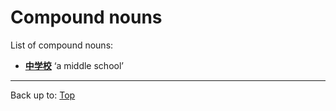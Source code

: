 # Compound nouns

List of compound nouns:
- **[中学校](../dict/g/ga/gakkou.md)** ‘a middle school’

----

Back up to: [Top](../index.md)
